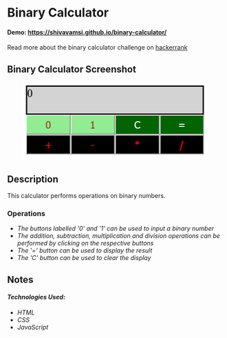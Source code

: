# Binary Calculator
#### Demo: https://shivavamsi.github.io/binary-calculator/
Read more about the binary calculator challenge on [hackerrank](https://www.hackerrank.com/challenges/js10-binary-calculator)

## Binary Calculator Screenshot
<p align="center">
  <img src="images/calculator-screenshot.png" alt="Calculator Screenshot" width="435" height="180">
</p>

## Description
This calculator performs operations on binary numbers.

### Operations
* _The buttons labelled '0' and '1' can be used to input a binary number_
* _The addition, subtraction, multiplication and division operations can be performed by clicking on the respective buttons_
* _The '=' button can be used to display the result_
* _The 'C' button can be used to clear the display_

## Notes
#### _Technologies Used:_
* _HTML_
* _CSS_
* _JavaScript_
